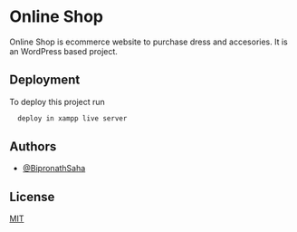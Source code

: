 
# Online Shop 

Online Shop is ecommerce website to purchase dress and accesories. 
It is an WordPress based project. 


## Deployment

To deploy this project run

```bash
  deploy in xampp live server
```


## Authors

- [@BipronathSaha](https://www.github.com/bipronathSaha99)


## License

[MIT](https://choosealicense.com/licenses/mit/)

